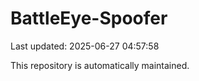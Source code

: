 # BattleEye-Spoofer

Last updated: 2025-06-27 04:57:58

This repository is automatically maintained.
